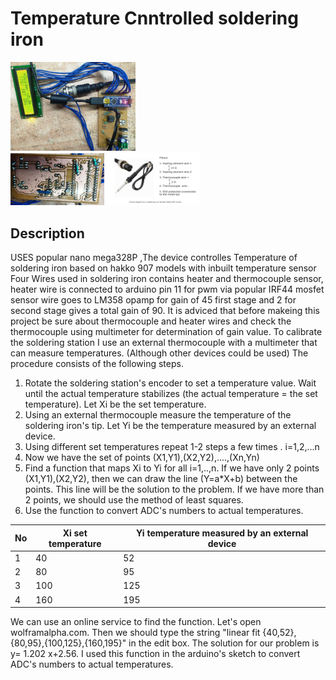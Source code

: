 # Temperature Cnntrolled soldering iron
<img src="images\2.jpg"  width=200/></br> 
<img src="images\1.jpg" width=150/>
<img src="images\diagram.jpg" width=150/>


## Description
USES popular nano mega328P ,The device controlles Temperature of  soldering iron based on hakko 907 models with inbuilt temperature sensor
Four Wires used in soldering iron contains heater and thermocouple sensor, heater wire is connected to arduino pin 11 for pwm via popular IRF44 mosfet
sensor wire goes to LM358 opamp for gain of 45 first stage and 2 for second stage gives a total gain of 90. It is adviced that before makeing this project be sure about thermocouple and heater wires and check the thermocouple using multimeter for determination of gain value. 
To calibrate the soldering station I use an external thermocouple with a multimeter that can measure temperatures. 
(Although other devices could be used)
The procedure consists of the following steps.
1. Rotate the soldering station's encoder to set a temperature value. Wait until the actual temperature stabilizes (the actual temperature = the set temperature). Let Xi be the set temperature.
2. Using an external thermocouple measure the temperature of the soldering iron's tip. Let Yi be the temperature measured by an external device.
3. Using different set temperatures repeat 1-2 steps a few times . i=1,2,...n
4. Now we have the set of points (X1,Y1),(X2,Y2),....,(Xn,Yn)
5. Find a function that maps Xi to Yi for all i=1,..,n.
If we have only 2 points (X1,Y1),(X2,Y2), then we can draw the line (Y=a*X+b) between the points. This line will be the solution to the problem.  If we have more than 2 points, we should use the method of least squares.
6. Use the function to convert ADC's numbers to actual temperatures.

|No |	Xi set temperature	|Yi temperature measured by an external device|
|---|	------------------	|---------|
|1	|40                 	|52|
|2	|80	                    |95|
|3	|100                    |125|
|4	|160	                |195|

We can use an online service to find the function.
Let's open wolframalpha.com. Then we should type the string "linear fit {40,52},{80,95},{100,125},{160,195}" in the edit box.
The solution for our problem is y= 1.202 x+2.56.
I used this function in the arduino's sketch to convert ADC's numbers to actual
temperatures.